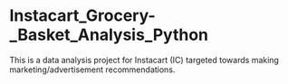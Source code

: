 # Instacart_Grocery-_Basket_Analysis_Python
This is a data analysis project for Instacart (IC) targeted towards making marketing/advertisement recommendations.
